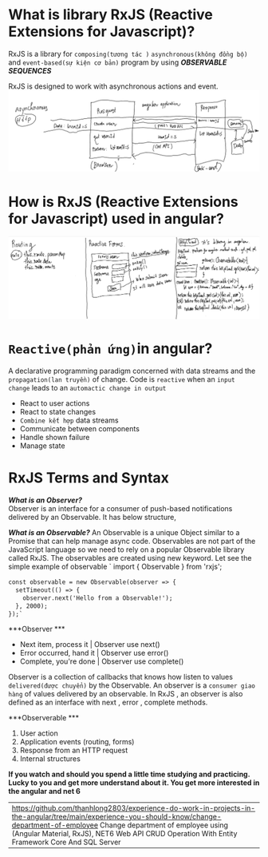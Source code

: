 

# What is library RxJS (Reactive Extensions for Javascript)?

RxJS is a library for ```composing(tương tác )``` ```asynchronous(không đồng bộ)```  and ```event-based(sự kiện cơ bản)``` program by using ***OBSERVABLE SEQUENCES***

RxJS is designed to work with asynchronous actions and event.
![enter image description here](https://github.com/thanhlong2803/update-image/blob/main/image4/asynchronous1.png)

# How is RxJS (Reactive Extensions for Javascript) used in angular?

![enter image description here](https://github.com/thanhlong2803/update-image/blob/main/image4/obserable.png)

# ```Reactive(phản ứng)```in angular?
A declarative programming paradigm concerned with data streams and the ```propagation(lan truyền)``` of change.
Code is ```reactive``` when an ```input change``` leads to an ```automactic change in output```

 - React to user actions
 - React to state changes	
 - ```Combine kết hợp``` data streams 
 - Communicate between components 
 - Handle shown failure 
 - Manage state

# RxJS Terms and Syntax

***What is an Observer?***  
Observer is an interface for a consumer of push-based notifications delivered by an Observable. It has below structure,

***What is an Observable?*** 
An Observable is a unique Object similar to a Promise that can help manage async code. Observables are not part of the JavaScript language so we need to rely on a popular Observable library called RxJS.
The observables are created using new keyword. Let see the simple example of observable
` import { Observable } from 'rxjs';

    const observable = new Observable(observer => {
      setTimeout(() => {
        observer.next('Hello from a Observable!');
      }, 2000);
    });`

***Observer ***

 - Next item, process it    | Observer use next()       
 - Error occurred, hand it | Observer use error()       
 - Complete, you're done | Observer use complete()     

Observer is a collection of callbacks that knows how listen to values ```delivered(được chuyển)``` by the Observable.
An observer is a ``consumer giao hàng`` of values delivered  by an observable.
In RxJS , an observer is also defined as an interface with next , error , complete methods.

***Observerable ***
 1. User action
 2. Application events (routing, forms)
 3. Response from an HTTP request 
 4. Internal structures

 


**If you watch and should you spend a little time studying and practicing. Lucky to you and get more understand about it. You get more interested in the angular and net 6**



|  |
|--|
|https://github.com/thanhlong2803/experience-do-work-in-projects-in-the-angular/tree/main/experience-you-should-know/change-department-of-employee  Change department of employee using (Angular Material, RxJS), NET6 Web API CRUD Operation With Entity Framework Core And SQL Server   |
